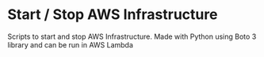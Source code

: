 # Start / Stop AWS Infrastructure
Scripts to start and stop AWS Infrastructure. Made with Python using Boto 3 library and can be run in AWS Lambda
